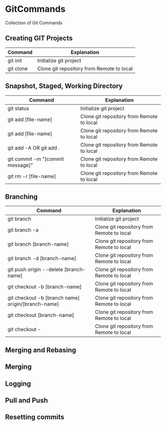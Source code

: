 # GitCommands
Collection of Git Commands


## <a name='git'>Creating GIT Projects</a>
|               Command                           |                             Explanation                   |
| ------------------------------------------------| ----------------------------------------------------------|
| git init                                        | Initialize git project                                    |
| git clone                                       | Clone git repository from Remote to local                 |


## <a name='snapshot'>Snapshot, Staged, Working Directory</a>
|               Command                           |                             Explanation                   |
| ------------------------------------------------| ----------------------------------------------------------|
| git status                                      | Initialize git project                                    |
| git add [file-name]                             | Clone git repository from Remote to local                 |
| git add [file-name]                             | Clone git repository from Remote to local                 |
| git add -A OR git add .                         | Clone git repository from Remote to local                 |
| git commit -m "[commit message]"                | Clone git repository from Remote to local                 |
| git rm -r [file-name]                           | Clone git repository from Remote to local                 |


## <a name='branching'>Branching</a>
|               Command                           |                             Explanation                   |
| ------------------------------------------------| ----------------------------------------------------------|
| git branch                                      | Initialize git project                                    |
| git branch -a                             | Clone git repository from Remote to local                 |
| git branch [branch-name]                             | Clone git repository from Remote to local                 |
| git branch -d [branch-name]                         | Clone git repository from Remote to local                 |
| git push origin --delete [branch-name]               | Clone git repository from Remote to local                 |
| git checkout -b [branch-name]                           | Clone git repository from Remote to local                 |
| git checkout -b [branch name] origin/[branch-name]    | Clone git repository from Remote to local                 |
| git checkout [branch-name]                             | Clone git repository from Remote to local                 |
| git checkout -                        | Clone git repository from Remote to local                 |





## <a name='branching&rebasing'>Merging and Rebasing</a>




## <a name='branching'>Merging</a>



## <a name='logging'>Logging</a>



## <a name='pull&push'>Pull and Push</a>




## <a name='resetting'>Resetting commits</a>
